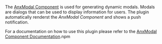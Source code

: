 The [AnxModal Component](/vue-ui-components/#/Components/AnxModal) is used for generating dynamic modals. Modals are dialogs that can be used to display information for users.
The plugin automatically renderst the *AnxModal Component* and shows a push notification.


For a documentation on how to use this plugin please refer to the [AnxModal Component Documentation](/vue-ui-components/#/Components/AnxModal).npm